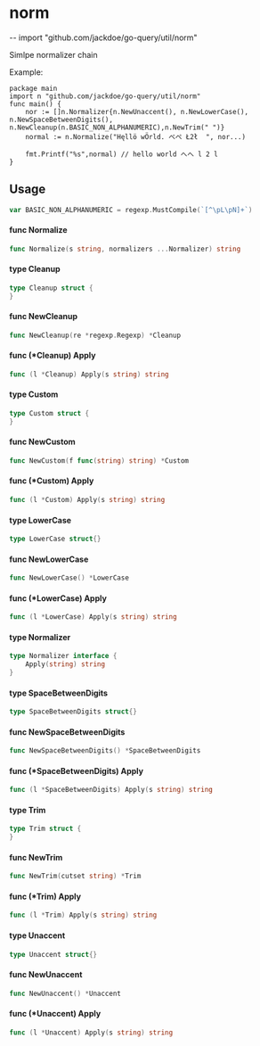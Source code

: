 # norm
--
    import "github.com/jackdoe/go-query/util/norm"

Simlpe normalizer chain

Example:

    package main
    import n "github.com/jackdoe/go-query/util/norm"
    func main() {
    	nor := []n.Normalizer{n.NewUnaccent(), n.NewLowerCase(), n.NewSpaceBetweenDigits(), n.NewCleanup(n.BASIC_NON_ALPHANUMERIC),n.NewTrim(" ")}
    	normal := n.Normalize("Hęllö wÖrld. べぺ Ł2ł  ", nor...)

    	fmt.Printf("%s",normal) // hello world へへ l 2 l
    }

## Usage

```go
var BASIC_NON_ALPHANUMERIC = regexp.MustCompile(`[^\pL\pN]+`)
```

#### func  Normalize

```go
func Normalize(s string, normalizers ...Normalizer) string
```

#### type Cleanup

```go
type Cleanup struct {
}
```


#### func  NewCleanup

```go
func NewCleanup(re *regexp.Regexp) *Cleanup
```

#### func (*Cleanup) Apply

```go
func (l *Cleanup) Apply(s string) string
```

#### type Custom

```go
type Custom struct {
}
```


#### func  NewCustom

```go
func NewCustom(f func(string) string) *Custom
```

#### func (*Custom) Apply

```go
func (l *Custom) Apply(s string) string
```

#### type LowerCase

```go
type LowerCase struct{}
```


#### func  NewLowerCase

```go
func NewLowerCase() *LowerCase
```

#### func (*LowerCase) Apply

```go
func (l *LowerCase) Apply(s string) string
```

#### type Normalizer

```go
type Normalizer interface {
	Apply(string) string
}
```


#### type SpaceBetweenDigits

```go
type SpaceBetweenDigits struct{}
```


#### func  NewSpaceBetweenDigits

```go
func NewSpaceBetweenDigits() *SpaceBetweenDigits
```

#### func (*SpaceBetweenDigits) Apply

```go
func (l *SpaceBetweenDigits) Apply(s string) string
```

#### type Trim

```go
type Trim struct {
}
```


#### func  NewTrim

```go
func NewTrim(cutset string) *Trim
```

#### func (*Trim) Apply

```go
func (l *Trim) Apply(s string) string
```

#### type Unaccent

```go
type Unaccent struct{}
```


#### func  NewUnaccent

```go
func NewUnaccent() *Unaccent
```

#### func (*Unaccent) Apply

```go
func (l *Unaccent) Apply(s string) string
```
